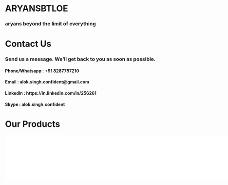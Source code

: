 <!DOCTYPE html>
<html>
<body>
<h1>ARYANSBTLOE</h1>
<h3>aryans beyond the limit of everything</h3>
<h1>Contact Us</h1>
<h3>Send us a message. We’ll get back to you as soon as possible.</h3>
<h4>Phone/Whatsapp  : +91 8287757210</h4>
<h4>Email           : alok.singh.confident@gmail.com</h4>
<h4>LinkedIn        : https://in.linkedin.com/in/256261</h4>
<h4>Skype           : alok.singh.confident</h4>
<h1>Our Products</h1>
  <iframe src="products.pdf" style="min-width: 800px; height: auto; border: 0px"></iframe>
</body>
</html>
